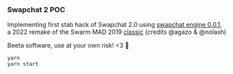 ### Swapchat 2 POC

Implementing first stab hack of Swapchat 2.0 using [swapchat engine 0.0.1](https://github.com/significance/swapchat-engine), a 2022 remake of the Swarm MAD 2019 [classic](https://github.com/felfele/swapchat) (credits @agazo & @nolash)

Beeta software, use at your own risk! <3 🐝

```
yarn
yarn start
```
